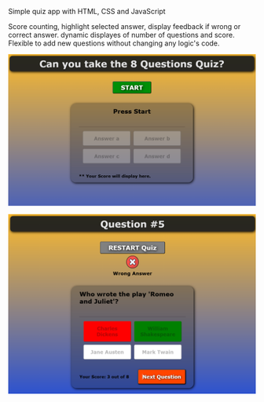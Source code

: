 Simple quiz app with HTML, CSS and JavaScript

Score counting, highlight selected answer, display feedback if wrong or correct answer.
dynamic displayes of number of questions and score. 
Flexible to add new questions without changing any logic's code.

![alt text](/assets/images/ss-start.png)

![alt text](/assets/images/ss-midquiz.png)